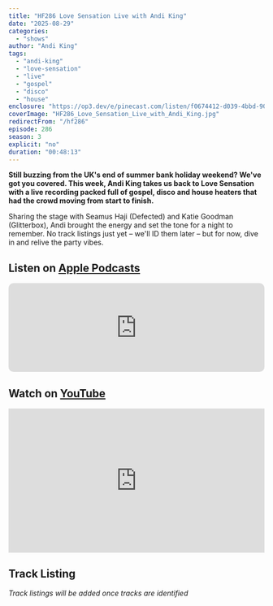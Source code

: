 ```yaml
---
title: "HF286 Love Sensation Live with Andi King"
date: "2025-08-29"
categories:
  - "shows"
author: "Andi King"
tags:
  - "andi-king"
  - "love-sensation"
  - "live"
  - "gospel"
  - "disco"
  - "house"
enclosure: "https://op3.dev/e/pinecast.com/listen/f0674412-d039-4bbd-9050-a86d2806af04.mp3?source=rss&ext=asset.mp3 46530148 audio/mpeg"
coverImage: "HF286_Love_Sensation_Live_with_Andi_King.jpg"
redirectFrom: "/hf286"
episode: 286
season: 3
explicit: "no"
duration: "00:48:13"
---
```


**Still buzzing from the UK's end of summer bank holiday weekend? We've got you covered. This week, Andi King takes us back to Love Sensation with a live recording packed full of gospel, disco and house heaters that had the crowd moving from start to finish.**

Sharing the stage with Seamus Haji (Defected) and Katie Goodman (Glitterbox), Andi brought the energy and set the tone for a night to remember. No track listings just yet – we'll ID them later – but for now, dive in and relive the party vibes.

## Listen on [Apple Podcasts](https://podcasts.apple.com/gb/podcast/hf286-love-sensation-live-with-andi-king-29-aug-2025/id355833875?i=1000723979075)

<iframe allow="autoplay *; encrypted-media *; fullscreen *; clipboard-write" frameborder="0" height="175" style="width:100%;max-width:660px;overflow:hidden;border-radius:10px;" sandbox="allow-forms allow-popups allow-same-origin allow-scripts allow-storage-access-by-user-activation allow-top-navigation-by-user-activation" src="https://embed.podcasts.apple.com/gb/podcast/house-finesse/id355833875?i=1000723979075"></iframe>

## Watch on [YouTube](https://youtu.be/acLbHpJleE4)

<div style="position:relative;width:100%;max-width:660px;aspect-ratio:16/9;margin-bottom:1em;"><iframe src="https://www.youtube.com/embed/acLbHpJleE4" title="YouTube video player" frameborder="0" allow="accelerometer; autoplay; clipboard-write; encrypted-media; gyroscope; picture-in-picture; web-share" referrerpolicy="strict-origin-when-cross-origin" allowfullscreen style="width:100%;height:100%;position:absolute;top:0;left:0;"></iframe></div>

## Track Listing

*Track listings will be added once tracks are identified*